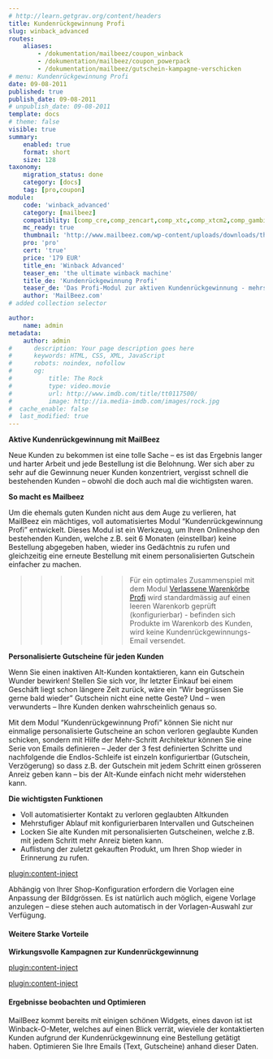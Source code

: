 ```yaml
---
# http://learn.getgrav.org/content/headers
title: Kundenrückgewinnung Profi
slug: winback_advanced
routes:
    aliases:
        - /dokumentation/mailbeez/coupon_winback
        - /dokumentation/mailbeez/coupon_powerpack
        - /dokumentation/mailbeez/gutschein-kampagne-verschicken
# menu: Kundenrückgewinnung Profi
date: 09-08-2011
published: true
publish_date: 09-08-2011
# unpublish_date: 09-08-2011
template: docs
# theme: false
visible: true
summary:
    enabled: true
    format: short
    size: 128
taxonomy:
    migration_status: done
    category: [docs]
    tag: [pro,coupon]
module:
    code: 'winback_advanced'
    category: [mailbeez]
    compatiblity: [comp_cre,comp_zencart,comp_xtc,comp_xtcm2,comp_gambio,comp_saas]
    mc_ready: true
    thumbnail: 'http://www.mailbeez.com/wp-content/uploads/downloads/thumbnails/2011/09/icon_32.png'
    pro: 'pro'
    cert: 'true'
    price: '179 EUR'
    title_en: 'Winback Advanced'
    teaser_en: 'the ultimate winback machine'
    title_de: 'Kundenrückgewinnung Profi'
    teaser_de: 'Das Profi-Modul zur aktiven Kundenrückgewinnung - mehrstufig mit Gutscheinen'
    author: 'MailBeez.com'
# added collection selector

author:
    name: admin
metadata:
    author: admin
#      description: Your page description goes here
#      keywords: HTML, CSS, XML, JavaScript
#      robots: noindex, nofollow
#      og:
#          title: The Rock
#          type: video.movie
#          url: http://www.imdb.com/title/tt0117500/
#          image: http://ia.media-imdb.com/images/rock.jpg
#  cache_enable: false
#  last_modified: true
---
```


**Aktive Kundenrückgewinnung mit MailBeez**

Neue Kunden zu bekommen ist eine tolle Sache – es ist das Ergebnis langer und harter Arbeit und jede Bestellung ist die Belohnung. Wer sich aber zu sehr auf die Gewinnung neuer Kunden konzentriert, vergisst schnell die bestehenden Kunden – obwohl die doch auch mal die wichtigsten waren.

**So macht es Mailbeez**

Um die ehemals guten Kunden nicht aus dem Auge zu verlieren, hat MailBeez ein mächtiges, voll automatisiertes Modul “Kundenrückgewinnung Profi” entwickelt. Dieses Modul ist ein Werkzeug, um Ihren Onlineshop den bestehenden Kunden, welche z.B. seit 6 Monaten (einstellbar) keine Bestellung abgegeben haben, wieder ins Gedächtnis zu rufen und gleichzeitig eine erneute Bestellung mit einem personalisierten Gutschein einfacher zu machen.


>>>>>>Für ein optimales Zusammenspiel mit dem Modul [Verlassene Warenkörbe Profi](/dokumentation/mailbeez/abandoned_cart_advanced) wird standardmässig auf einen leeren Warenkorb geprüft (konfigurierbar) - befinden sich Produkte im Warenkorb des Kunden, wird keine Kundenrückgewinnungs-Email versendet.


**Personalisierte Gutscheine für jeden Kunden**

Wenn Sie einen inaktiven Alt-Kunden kontaktieren, kann ein Gutschein Wunder bewirken! Stellen Sie sich vor, Ihr letzter Einkauf bei einem Geschäft liegt schon längere Zeit zurück, wäre ein “Wir begrüssen Sie gerne bald wieder” Gutschein nicht eine nette Geste? Und – wen verwunderts – Ihre Kunden denken wahrscheinlich genaus so.

Mit dem Modul “Kundenrückgewinnung Profi” können Sie nicht nur einmalige personalisierte Gutscheine an schon verloren geglaubte Kunden schicken, sondern mit Hilfe der Mehr-Schritt Architektur können Sie eine Serie von Emails definieren – Jeder der 3 fest definierten Schritte und nachfolgende die Endlos-Schleife ist einzeln konfiguriertbar (Gutschein, Verzögerung) so dass z.B. der Gutschein mit jedem Schritt einen grösseren Anreiz geben kann – bis der Alt-Kunde einfach nicht mehr widerstehen kann.

**Die wichtigsten Funktionen**

- Voll automatisierter Kontakt zu verloren geglaubten Altkunden
- Mehrstufiger Ablauf mit konfigurierbaren Intervallen und Gutscheinen
- Locken Sie alte Kunden mit personalisierten Gutscheinen, welche z.B. mit jedem Schritt mehr Anreiz bieten kann.
- Auflistung der zuletzt gekauften Produkt, um Ihren Shop wieder in Erinnerung zu rufen.





[plugin:content-inject](/content_blocks/pro_responsive_template)

Abhängig von Ihrer Shop-Konfiguration erfordern die Vorlagen eine Anpassung der Bildgrössen. Es ist natürlich auch möglich, eigene Vorlage anzulegen – diese stehen auch automatisch in der Vorlagen-Auswahl zur Verfügung.

#### Weitere Starke Vorteile

**Wirkungsvolle Kampagnen zur Kundenrückgewinnung**
 
[plugin:content-inject](/content_blocks/pro_coupon)

[plugin:content-inject](/content_blocks/pro_common_advantage)


#### Ergebnisse beobachten und Optimieren

MailBeez kommt bereits mit einigen schönen Widgets, eines davon ist ist Winback-O-Meter, welches auf einen Blick verrät, wieviele der kontaktierten Kunden aufgrund der Kundenrückgewinnung eine Bestellung getätigt haben. Optimieren Sie Ihre Emails (Text, Gutscheine) anhand dieser Daten.
